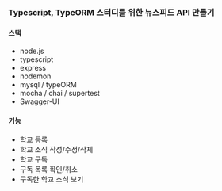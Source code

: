 ### Typescript, TypeORM 스터디를 위한 뉴스피드 API 만들기

#### 스택
* node.js
* typescript
* express
* nodemon
* mysql / typeORM
* mocha / chai / supertest
* Swagger-UI


#### 기능

* 학교 등록
* 학교 소식 작성/수정/삭제
* 학교 구독
* 구독 목록 확인/취소
* 구독한 학교 소식 보기

